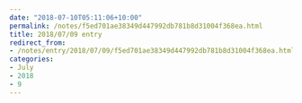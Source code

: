 ```yaml
---
date: "2018-07-10T05:11:06+10:00"
permalink: /notes/f5ed701ae38349d447992db781b8d31004f368ea.html
title: 2018/07/09 entry
redirect_from:
- /notes/entry/2018/07/09/f5ed701ae38349d447992db781b8d31004f368ea.html
categories:
- July
- 2018
- 9
---
```

